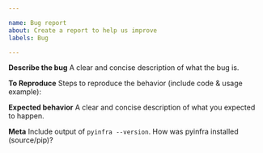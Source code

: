 ```yaml
---

name: Bug report
about: Create a report to help us improve
labels: Bug

---
```


**Describe the bug**
A clear and concise description of what the bug is.

**To Reproduce**
Steps to reproduce the behavior (include code & usage example):

**Expected behavior**
A clear and concise description of what you expected to happen.

**Meta**
Include output of `pyinfra --version`. How was pyinfra installed (source/pip)?
